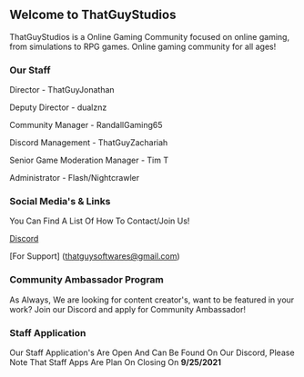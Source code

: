 ## **Welcome to ThatGuyStudios**

ThatGuyStudios is a Online Gaming Community focused on online gaming, from simulations to RPG games. Online gaming community for all ages!

### **Our Staff**

Director - ThatGuyJonathan

Deputy Director - dualznz

Community Manager - RandallGaming65

Discord Management - ThatGuyZachariah

Senior Game Moderation Manager - Tim T

Administrator - Flash/Nightcrawler

### **Social Media's & Links**

You Can Find A List Of How To Contact/Join Us!

[Discord](https://discord.gg/M7ACRsUGp9) 

[For Support] (thatguysoftwares@gmail.com)

### **Community Ambassador Program**

As Always, We are looking for content creator's, want to be featured in your work? Join our Discord and apply for Community Ambassador!

### **Staff Application** 

Our Staff Application's Are Open And Can Be Found On Our Discord, Please Note That Staff Apps Are Plan On Closing On **9/25/2021**
